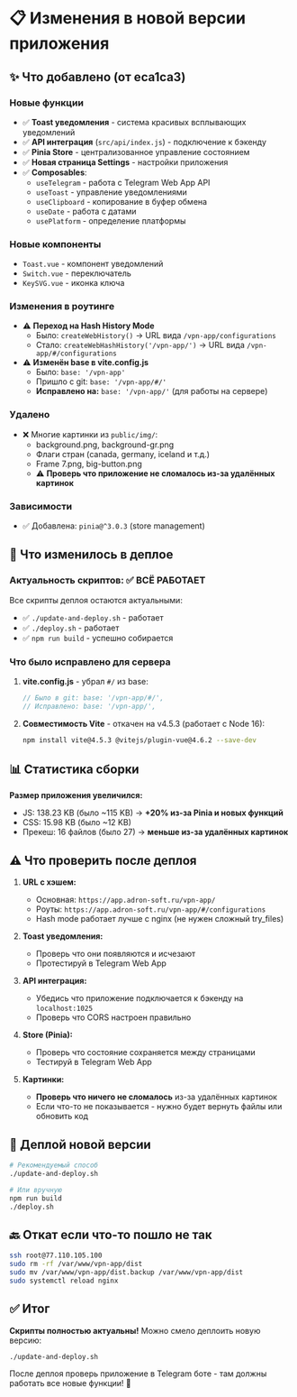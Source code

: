 # 📋 Изменения в новой версии приложения

## ✨ Что добавлено (от eca1ca3)

### Новые функции
- ✅ **Toast уведомления** - система красивых всплывающих уведомлений
- ✅ **API интеграция** (`src/api/index.js`) - подключение к бэкенду
- ✅ **Pinia Store** - централизованное управление состоянием
- ✅ **Новая страница Settings** - настройки приложения
- ✅ **Composables**:
  - `useTelegram` - работа с Telegram Web App API
  - `useToast` - управление уведомлениями
  - `useClipboard` - копирование в буфер обмена
  - `useDate` - работа с датами
  - `usePlatform` - определение платформы

### Новые компоненты
- `Toast.vue` - компонент уведомлений
- `Switch.vue` - переключатель
- `KeySVG.vue` - иконка ключа

### Изменения в роутинге
- ⚠️ **Переход на Hash History Mode**
  - Было: `createWebHistory()` → URL вида `/vpn-app/configurations`
  - Стало: `createWebHashHistory('/vpn-app/')` → URL вида `/vpn-app/#/configurations`
- ⚠️ **Изменён base в vite.config.js**
  - Было: `base: '/vpn-app'`
  - Пришло с git: `base: '/vpn-app/#/'`
  - **Исправлено на:** `base: '/vpn-app/'` (для работы на сервере)

### Удалено
- ❌ Многие картинки из `public/img/`:
  - background.png, background-gr.png
  - Флаги стран (canada, germany, iceland и т.д.)
  - Frame 7.png, big-button.png
  - ⚠️ **Проверь что приложение не сломалось из-за удалённых картинок**

### Зависимости
- ✅ Добавлена: `pinia@^3.0.3` (store management)

## 🔧 Что изменилось в деплое

### Актуальность скриптов: ✅ ВСЁ РАБОТАЕТ

Все скрипты деплоя остаются актуальными:
- ✅ `./update-and-deploy.sh` - работает
- ✅ `./deploy.sh` - работает
- ✅ `npm run build` - успешно собирается

### Что было исправлено для сервера

1. **vite.config.js** - убрал `#/` из base:
   ```javascript
   // Было в git: base: '/vpn-app/#/',
   // Исправлено: base: '/vpn-app/',
   ```

2. **Совместимость Vite** - откачен на v4.5.3 (работает с Node 16):
   ```bash
   npm install vite@4.5.3 @vitejs/plugin-vue@4.6.2 --save-dev
   ```

## 📊 Статистика сборки

**Размер приложения увеличился:**
- JS: 138.23 KB (было ~115 KB) → **+20% из-за Pinia и новых функций**
- CSS: 15.98 KB (было ~12 KB)
- Прекеш: 16 файлов (было 27) → **меньше из-за удалённых картинок**

## ⚠️ Что проверить после деплоя

1. **URL с хэшем:**
   - Основная: `https://app.adron-soft.ru/vpn-app/`
   - Роуты: `https://app.adron-soft.ru/vpn-app/#/configurations`
   - Hash mode работает лучше с nginx (не нужен сложный try_files)

2. **Toast уведомления:**
   - Проверь что они появляются и исчезают
   - Протестируй в Telegram Web App

3. **API интеграция:**
   - Убедись что приложение подключается к бэкенду на `localhost:1025`
   - Проверь что CORS настроен правильно

4. **Store (Pinia):**
   - Проверь что состояние сохраняется между страницами
   - Тестируй в Telegram Web App

5. **Картинки:**
   - **Проверь что ничего не сломалось** из-за удалённых картинок
   - Если что-то не показывается - нужно будет вернуть файлы или обновить код

## 🚀 Деплой новой версии

```bash
# Рекомендуемый способ
./update-and-deploy.sh

# Или вручную
npm run build
./deploy.sh
```

## 🔙 Откат если что-то пошло не так

```bash
ssh root@77.110.105.100
sudo rm -rf /var/www/vpn-app/dist
sudo mv /var/www/vpn-app/dist.backup /var/www/vpn-app/dist
sudo systemctl reload nginx
```

## ✅ Итог

**Скрипты полностью актуальны!** Можно смело деплоить новую версию:

```bash
./update-and-deploy.sh
```

После деплоя проверь приложение в Telegram боте - там должны работать все новые функции! 🎉
